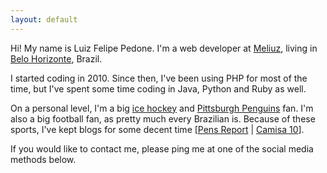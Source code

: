 ```yaml
---
layout: default
---
```


Hi! My name is Luiz Felipe Pedone. I'm a web developer at [Meliuz](http://www.meliuz.com.br), living in [Belo Horizonte](http://en.wikipedia.org/wiki/Belo_Horizonte), Brazil.

I started coding in 2010. Since then, I've been using PHP for most of the time, but I've spent some time coding in Java, Python and Ruby as well.

On a personal level, I'm a big [ice hockey](http://www.nhl.com/) and [Pittsburgh Penguins](http://penguins.nhl.com/) fan. I'm also a big football fan, as pretty much every Brazilian is. Because of these sports, I've kept blogs for some decent time [[Pens Report](http://penguinsreport.blogspot.com.br/) | [Camisa 10](http://camisa10.blogspot.com.br/)].

If you would like to contact me, please ping me at one of the social media methods below.
